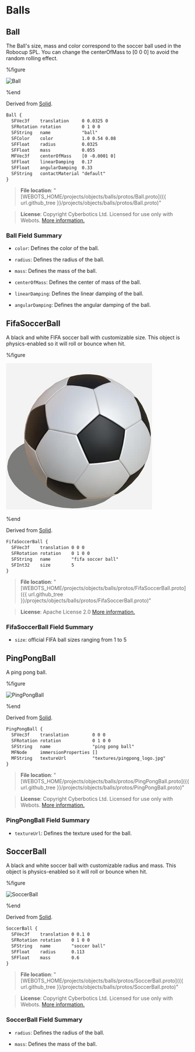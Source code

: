 # Balls

## Ball

The Ball's size, mass and color correspond to the soccer ball used in the Robocup SPL.
You can change the centerOfMass to [0 0 0] to avoid the random rolling effect.

%figure

![Ball](images/objects/balls/Ball/model.thumbnail.png)

%end

Derived from [Solid](../reference/solid.md).

```
Ball {
  SFVec3f    translation     0 0.0325 0
  SFRotation rotation        0 1 0 0
  SFString   name            "ball"
  SFColor    color           1.0 0.54 0.08
  SFFloat    radius          0.0325
  SFFloat    mass            0.055
  MFVec3f    centerOfMass    [0 -0.0001 0]
  SFFloat    linearDamping   0.17
  SFFloat    angularDamping  0.33
  SFString   contactMaterial "default"
}
```

> **File location**: "[WEBOTS\_HOME/projects/objects/balls/protos/Ball.proto]({{ url.github_tree }}/projects/objects/balls/protos/Ball.proto)"

> **License**: Copyright Cyberbotics Ltd. Licensed for use only with Webots.
[More information.](https://cyberbotics.com/webots_assets_license)

### Ball Field Summary

- `color`: Defines the color of the ball.

- `radius`: Defines the radius of the ball.

- `mass`: Defines the mass of the ball.

- `centerOfMass`: Defines the center of mass of the ball.

- `linearDamping`: Defines the linear damping of the ball.

- `angularDamping`: Defines the angular damping of the ball.

## FifaSoccerBall

A black and white FIFA soccer ball with customizable size.
This object is physics-enabled so it will roll or bounce when hit.

%figure

![FifaSoccerBall](images/objects/balls/FifaSoccerBall/model.thumbnail.jpg)

%end

Derived from [Solid](../reference/solid.md).

```
FifaSoccerBall {
  SFVec3f    translation 0 0 0
  SFRotation rotation    0 1 0 0
  SFString   name        "fifa soccer ball"
  SFInt32    size        5
}
```

> **File location**: "[WEBOTS\_HOME/projects/objects/balls/protos/FifaSoccerBall.proto]({{ url.github_tree }}/projects/objects/balls/protos/FifaSoccerBall.proto)"

> **License**: Apache License 2.0
[More information.](http://www.apache.org/licenses/LICENSE-2.0)

### FifaSoccerBall Field Summary

- `size`: official FIFA ball sizes ranging from 1 to 5

## PingPongBall

A ping pong ball.

%figure

![PingPongBall](images/objects/balls/PingPongBall/model.png)

%end

Derived from [Solid](../reference/solid.md).

```
PingPongBall {
  SFVec3f    translation         0 0 0
  SFRotation rotation            0 1 0 0
  SFString   name                "ping pong ball"
  MFNode     immersionProperties []
  MFString   textureUrl          "textures/pingpong_logo.jpg"
}
```

> **File location**: "[WEBOTS\_HOME/projects/objects/balls/protos/PingPongBall.proto]({{ url.github_tree }}/projects/objects/balls/protos/PingPongBall.proto)"

> **License**: Copyright Cyberbotics Ltd. Licensed for use only with Webots.
[More information.](https://cyberbotics.com/webots_assets_license)

### PingPongBall Field Summary

- `textureUrl`: Defines the texture used for the ball.

## SoccerBall

A black and white soccer ball with customizable radius and mass.
This object is physics-enabled so it will roll or bounce when hit.

%figure

![SoccerBall](images/objects/balls/SoccerBall/model.thumbnail.png)

%end

Derived from [Solid](../reference/solid.md).

```
SoccerBall {
  SFVec3f    translation 0 0.1 0
  SFRotation rotation    0 1 0 0
  SFString   name        "soccer ball"
  SFFloat    radius      0.113
  SFFloat    mass        0.6
}
```

> **File location**: "[WEBOTS\_HOME/projects/objects/balls/protos/SoccerBall.proto]({{ url.github_tree }}/projects/objects/balls/protos/SoccerBall.proto)"

> **License**: Copyright Cyberbotics Ltd. Licensed for use only with Webots.
[More information.](https://cyberbotics.com/webots_assets_license)

### SoccerBall Field Summary

- `radius`: Defines the radius of the ball.

- `mass`: Defines the mass of the ball.

